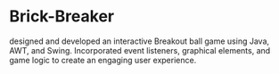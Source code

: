 # Brick-Breaker
designed and developed an interactive Breakout ball game using Java, AWT, and Swing. Incorporated event listeners, graphical elements, and game logic to create an engaging user experience.
